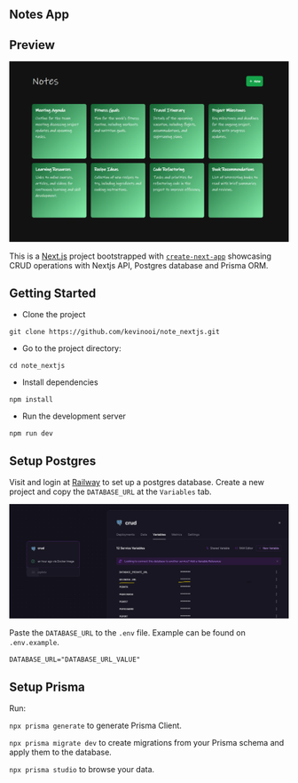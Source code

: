 ## Notes App

## Preview

<img src="./src/assets/notes.png"  alt="notes" /> 

This is a [Next.js](https://nextjs.org/) project bootstrapped with [`create-next-app`](https://github.com/vercel/next.js/tree/canary/packages/create-next-app) showcasing CRUD operations with Nextjs API, Postgres database and Prisma ORM.

## Getting Started

- Clone the project

```
git clone https://github.com/kevinooi/note_nextjs.git
```

- Go to the project directory:

```
cd note_nextjs
```

- Install dependencies

```
npm install
```

- Run the development server

```
npm run dev
```

## Setup Postgres

Visit and login at [Railway](https://railway.app/) to set up a postgres database.
Create a new project and copy the `DATABASE_URL` at the `Variables` tab.

<img src="./src/assets/screenshot1.png"  alt="screenshot1" /> 

Paste the `DATABASE_URL` to the `.env` file. Example can be found on `.env.example`.
```
DATABASE_URL="DATABASE_URL_VALUE"
```

## Setup Prisma

Run:

`npx prisma generate` to generate Prisma Client.

`npx prisma migrate dev` to create migrations from your Prisma schema and apply them to the database.

`npx prisma studio` to browse your data.
